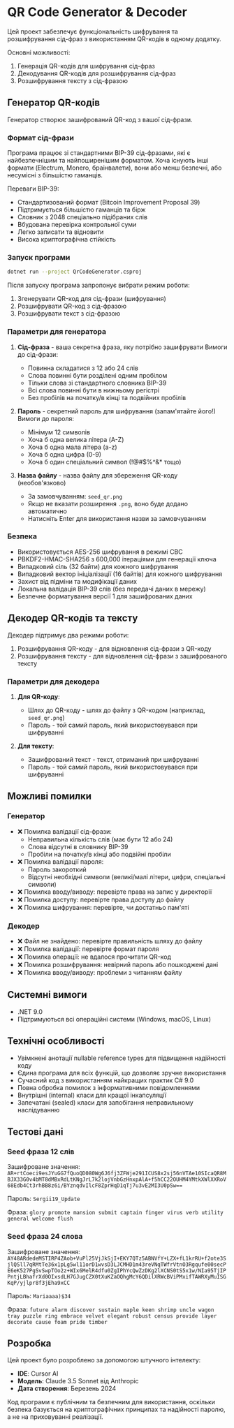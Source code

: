 # QR Code Generator & Decoder

Цей проект забезпечує функціональність шифрування та розшифрування сід-фраз з використанням QR-кодів в одному додатку.

Основні можливості:
1. Генерація QR-кодів для шифрування сід-фраз
2. Декодування QR-кодів для розшифрування сід-фраз
3. Розшифрування тексту з сід-фразою

## Генератор QR-кодів

Генератор створює зашифрований QR-код з вашої сід-фрази.

### Формат сід-фрази

Програма працює зі стандартними BIP-39 сід-фразами, які є найбезпечнішим та найпоширенішим форматом. Хоча існують інші формати (Electrum, Monero, браінвалети), вони або менш безпечні, або несумісні з більшістю гаманців.

Переваги BIP-39:
- Стандартизований формат (Bitcoin Improvement Proposal 39)
- Підтримується більшістю гаманців та бірж
- Словник з 2048 спеціально підібраних слів
- Вбудована перевірка контрольної суми
- Легко записати та відновити
- Висока криптографічна стійкість

### Запуск програми

```bash
dotnet run --project QrCodeGenerator.csproj
```

Після запуску програма запропонує вибрати режим роботи:
1. Згенерувати QR-код для сід-фрази (шифрування)
2. Розшифрувати QR-код з сід-фразою
3. Розшифрувати текст з сід-фразою

### Параметри для генератора
1. **Сід-фраза** - ваша секретна фраза, яку потрібно зашифрувати
   Вимоги до сід-фрази:
   - Повинна складатися з 12 або 24 слів
   - Слова повинні бути розділені одним пробілом
   - Тільки слова зі стандартного словника BIP-39
   - Всі слова повинні бути в нижньому регістрі
   - Без пробілів на початку/в кінці та подвійних пробілів

2. **Пароль** - секретний пароль для шифрування (запам'ятайте його!)
   Вимоги до пароля:
   - Мінімум 12 символів
   - Хоча б одна велика літера (A-Z)
   - Хоча б одна мала літера (a-z)
   - Хоча б одна цифра (0-9)
   - Хоча б один спеціальний символ (!@#$%^&* тощо)

3. **Назва файлу** - назва файлу для збереження QR-коду (необов'язково)
   - За замовчуванням: `seed_qr.png`
   - Якщо не вказати розширення `.png`, воно буде додано автоматично
   - Натисніть Enter для використання назви за замовчуванням

### Безпека
- Використовується AES-256 шифрування в режимі CBC
- PBKDF2-HMAC-SHA256 з 600,000 ітераціями для генерації ключа
- Випадковий сіль (32 байти) для кожного шифрування
- Випадковий вектор ініціалізації (16 байтів) для кожного шифрування
- Захист від підміни та модифікації даних
- Локальна валідація BIP-39 слів (без передачі даних в мережу)
- Безпечне форматування версії 1 для зашифрованих даних

## Декодер QR-кодів та тексту

Декодер підтримує два режими роботи:
1. Розшифрування QR-коду - для відновлення сід-фрази з QR-коду
2. Розшифрування тексту - для відновлення сід-фрази з зашифрованого тексту

### Параметри для декодера
1. **Для QR-коду**:
   - Шлях до QR-коду - шлях до файлу з QR-кодом (наприклад, `seed_qr.png`)
   - Пароль - той самий пароль, який використовувався при шифруванні

2. **Для тексту**:
   - Зашифрований текст - текст, отриманий при шифруванні
   - Пароль - той самий пароль, який використовувався при шифруванні

## Можливі помилки

### Генератор
- ❌ Помилка валідації сід-фрази:
  - Неправильна кількість слів (має бути 12 або 24)
  - Слова відсутні в словнику BIP-39
  - Пробіли на початку/в кінці або подвійні пробіли
- ❌ Помилка валідації пароля:
  - Пароль закороткий
  - Відсутні необхідні символи (великі/малі літери, цифри, спеціальні символи)
- ❌ Помилка вводу/виводу: перевірте права на запис у директорії
- ❌ Помилка доступу: перевірте права доступу до файлу
- ❌ Помилка шифрування: перевірте, чи достатньо пам'яті

### Декодер
- ❌ Файл не знайдено: перевірте правильність шляху до файлу
- ❌ Помилка валідації: перевірте формат пароля
- ❌ Помилка операції: не вдалося прочитати QR-код
- ❌ Помилка розшифрування: невірний пароль або пошкоджені дані
- ❌ Помилка вводу/виводу: проблеми з читанням файлу

## Системні вимоги
- .NET 9.0
- Підтримуються всі операційні системи (Windows, macOS, Linux)

## Технічні особливості
- Увімкнені анотації nullable reference types для підвищення надійності коду
- Єдина програма для всіх функцій, що дозволяє зручне використання
- Сучасний код з використанням найкращих практик C# 9.0
- Повна обробка помилок з інформативними повідомленнями
- Внутрішні (internal) класи для кращої інкапсуляції
- Запечатані (sealed) класи для запобігання неправильному наслідуванню

## Тестові дані

### Seed фраза 12 слів
Зашифроване значення: ```AR+rtCoeci9esJYuGG7fQuoQD080Wg6J6fj3ZFWje291ICUS8x2sj56nVTAe10SIcaQR8MBJX33G0v4bMT8dMBxRdLtKNgJrL7k2lojVnbGzHnxpAlA+f5hCC22OUHM4YMtkXWlXXRoV68Edb4Ct3rhBB8z6i/BYznqdvIlcF8ZprHqD1qTj7u3vE2MI3U0pSw==```

Пароль: ```Sergii19_Update```

Фраза: ```glory promote mansion submit captain finger virus verb utility general welcome flush```

### Seed фраза 24 слова
Зашифроване значення: ```AY48ARdedeMSTIRP4ZAob+VuPl25VjJkSjI+EKY7QTz5ABNVfY+LZX+fL1krRU+f2ote3SjlQSll7qRMtTe36x1pLg5wl11orD1wvsD3LJCMHD1m43reVNqTWfrVtnO3Rgqufe00secPE6eK527PgSvSwpTOo2z+WIx6MelR4dfu0ZgIPhYcQwZzDKg2lXCNS0tS5x1w/NIa95TjIPPntjLBhafrXd0OIxsdLH7GJugCZX0tXuKZaOQhgMcY6QDilXRWcBViPMxifTAWRXyMuISGKqP/yjlpr8f3jEha9xCC```

Пароль: ```Mariaaaa)$34```

Фраза: ```future alarm discover sustain maple keen shrimp uncle wagon tray puzzle ring embrace velvet elegant robust census provide layer decorate cause foam pride timber```

## Розробка

Цей проект було розроблено за допомогою штучного інтелекту:
- **IDE**: Cursor AI
- **Модель**: Claude 3.5 Sonnet від Anthropic
- **Дата створення**: Березень 2024

Код програми є публічним та безпечним для використання, оскільки безпека базується на криптографічних принципах та надійності паролю, а не на приховуванні реалізації.
